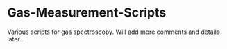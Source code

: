 # Gas-Measurement-Scripts
Various scripts for gas spectroscopy. Will add more comments and details later...
